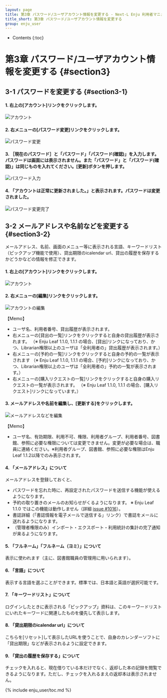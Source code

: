 ```yaml
---
layout: page
title: 第3章 パスワード/ユーザアカウント情報を変更する - Next-L Enju 利用者マニュアル
title_short: 第3章 パスワード/ユーザアカウント情報を変更する
group: enju_user
---
```


* Contents
{:toc}

第3章 パスワード/ユーザアカウント情報を変更する {#section3}
===========================================================

3-1 パスワードを変更する {#section3-1}
--------------------------------------

#### 1. 右上の[アカウント]リンクをクリックします。

![アカウント](../assets/images/image_user_passwd_003.png)

#### 2. 右メニューの[パスワード変更]リンクをクリックします。

![パスワード変更](../assets/images/image_user_passwd_005.png)

#### 3. ［現在のパスワード］と「パスワード」「パスワード(確認)」を入力します。パスワードは画面には表示されません。また「パスワード」と「パスワード(確認)」は同じものを入れてください。[更新]ボタンを押します。

![パスワード入力](../assets/images/image_user_passwd_007.png)

#### 4. 「アカウントは正常に更新されました。」と表示されます。パスワードは変更されました。

![パスワード変更完了](../assets/images/image_user_passwd_009.png)

3-2 メールアドレスや名前などを変更する {#section3-2}
--------------------------------------

メールアドレス、名前、画面のメニュー等に表示される言語、キーワードリスト（ピックアップ機能で使用）、貸出期限のicalendar url、貸出の履歴を保存するかどうかなどの情報を修正できます。

#### 1. 右上の[アカウント]リンクをクリックします。

![アカウント](../assets/images/image_user_passwd_003.png)

#### 2. 右メニューの[編集]リンクをクリックします。

![アカウントの編集](../assets/images/image_user_account_003.png)

<div class="alert alert-info memo" markdown="1">

【Memo】

* ユーザ名、利用者番号、貸出履歴が表示されます。
* 右メニューの[貸出の一覧]リンクをクリックすると自身の貸出履歴が表示されます。
（※ Enju Leaf 1.1.0, 1.1.1 の場合、[貸出]リンクになっており、かつ、Librarian権限以上のユーザは「全利用者の」貸出履歴が表示されます。）
* 右メニューの[予約の一覧]リンクをクリックすると自身の予約の一覧が表示されます
（※ Enju Leaf 1.1.0, 1.1.1 の場合、[予約]リンクになっており、かつ、Librarian権限以上のユーザは「全利用者の」予約の一覧が表示されます。）
* 右メニューの[購入リクエストの一覧]リンクをクリックすると自身の購入リクエストの一覧が表示されます。
（※ Enju Leaf 1.1.0, 1.1.1 の場合、[購入リクエスト]リンクになっています。）

<!-- 元々、1.1.0, 1.1.1 には自身の購入リクエストしか表示できないバグがあったので
Librarian権限以上でも、全利用者の購入リクエストは1.1.0,1.1.1でも表示されないので注意 -->
</div>

#### 3. メールアドレスや名前を編集し、[更新する]をクリックします。

![メールアドレスなどを編集](../assets/images/image_user_account_005.png)

<div class="alert alert-info memo" markdown="1">

【Memo】

* ユーザ名、有効期限、利用不可、権限、利用者グループ、利用者番号、図書館、参照に必要な権限については変更できません。変更が必要な場合は、職員に連絡ください。※利用者グループ、図書館、参照に必要な権限はEnju Leaf 1.1.2以降でのみ表示されます。

</div>

#### 4. 「メールアドレス」について

メールアドレスを登録しておくと、

* パスワードを忘れた時に、再設定されたパスワードを送信する機能が使えるようになります。
* 予約の取り置きのメールのお知らせがくるようになります。 ※ Enju Leaf 1.1.0 ではこの機能は動作しません（詳細 [issue #1016](https://github.com/next-l/enju_leaf/issues/1016)）。
* 書誌詳細（「書誌情報を電子メールで送信する」リンク）で書誌をメールに送れるようになります。
* （管理者権限のみ）インポート・エクスポート・利用統計の集計の完了通知が来るようになります。

#### 5. 「フルネーム」「フルネーム（ヨミ）」について

表示に使われます（主に、図書館職員の管理用に用いられます）。

#### 6. 「言語」について

表示する言語を選ぶことができます。標準では、日本語と英語が選択可能です。

#### 7. 「キーワードリスト」について

ログインしたときに表示される「ピックアップ」資料は、このキーワードリストにいれたキーワードに関連したものを優先して表示します。

#### 8. 「貸出期限のicalendar url」について

こちらを[リセット]して表示したURLを使うことで、自身のカレンダーソフトに「貸出期限」などが表示されるように設定できます。

#### 9. 「貸出の履歴を保存する」について

チェックを入れると、現在借りている本だけでなく、返却した本の記録を閲覧できるようになります。ただし、チェックを入れるまえの返却本は表示されません。

{% include enju_user/toc.md %}
